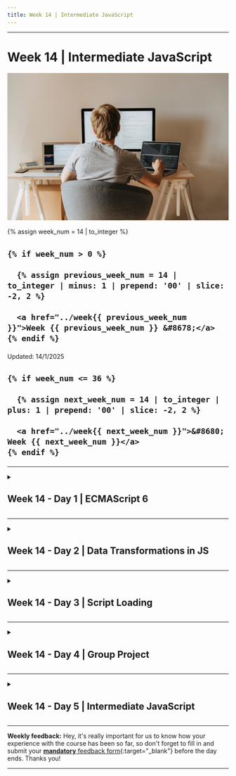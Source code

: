 ```yaml
---
title: Week 14 | Intermediate JavaScript
---
```


<hr class="mb-0">

<h1 id="{{ Week 14-Intermediate JavaScript | slugify }}">
  <span class="week-prefix">Week 14 |</span> Intermediate JavaScript
</h1>

<img src="assets/pexels-olia-danilevich-4974916.jpg" />

<div class="week-controls">

  {% assign week_num = 14 | to_integer %}

  <h2 class="week-controls__previous_week">

    {% if week_num > 0 %}

      {% assign previous_week_num = 14 | to_integer | minus: 1 | prepend: '00' | slice: -2, 2 %}

      <a href="../week{{ previous_week_num }}">Week {{ previous_week_num }} &#8678;</a>
    {% endif %}

  </h2>

  <span>Updated: 14/1/2025</span>

  <h2 class="week-controls__next_week">

    {% if week_num <= 36 %}

      {% assign next_week_num = 14 | to_integer | plus: 1 | prepend: '00' | slice: -2, 2 %}

      <a href="../week{{ next_week_num }}">&#8680; Week {{ next_week_num }}</a>
    {% endif %}

  </h2>

</div>

---

<!-- Week 14 - Day 1 | ECMAScript 6 -->
<details markdown="1">
  <summary>
    <h2>
      <span class="summary-day">Week 14 - Day 1</span> | ECMAScript 6</h2>
  </summary>

### Schedule

  - **Lecture: Features of (ECMAScript) ES6**
  - **Practice**
  - **Work on Project (Group/Personal)**

### Study Plan

  Your instructor will share the video lectures with you. Here are the topics covered:

  - **Part 1**:
    - ES6: Function Hoisting & Destructuring Assignment
  - **Part 2**:
    - ES6: Spread Operator

  The code from the lectures can be found [here](https://github.com/in-tech-gration/WDX-180/tree/main/curriculum/week14/assets/code){:target="_blank"}.

  Practice on the topics covered and explore the concepts by trying things out in your own code and further improve your understanding of the concepts by studying the following resources:

  - **(Object & Array) Destructuring Assignment**  

    - [Destructuring assignment](https://developer.mozilla.org/en-US/docs/Web/JavaScript/Reference/Operators/Destructuring_assignment){:target="_blank"}  
    - [ES6 In-Depth Destructuring](https://hacks.mozilla.org/2015/05/es6-in-depth-destructuring/){:target="_blank"}  
    - [Destructuring Assignment @JavaScript.info](https://javascript.info/destructuring-assignment)  
    - [Assigning to new variable names](https://developer.mozilla.org/en-US/docs/Web/JavaScript/Reference/Operators/Destructuring_assignment#assigning_to_new_variable_names){:target="_blank"}

  **Destructuring nested objects:**

  ```js
  const o = { a: { a1: 1, a2: 2 } }
  const { a } = o;
  console.log( a ); // => {a1: 1, a2: 2}
  const { a1 } = a;
  console.log( a1 ); // => 1
  const { a: { a2 } } = o;
  console.log( a2 ); // => 2
  ```

  - **Spread/Rest Operator**  

    - Spread Operator: [MDN](https://developer.mozilla.org/en-US/docs/Web/JavaScript/Reference/Operators/Spread_syntax){:target="_blank"}  
    - Rest Parameters: [MDN](https://developer.mozilla.org/en-US/docs/Web/JavaScript/Reference/Functions/rest_parameters){:target="_blank"}   

  - [Number.isInteger()](https://developer.mozilla.org/en-US/docs/Web/JavaScript/Reference/Global_Objects/Number/isInteger){:target="_blank"}  

  - **Safer Array Methods:**
    - `Array.sort()` (❌ AVOID), Prefer: [Array.toSorted()](https://developer.mozilla.org/en-US/docs/Web/JavaScript/Reference/Global_Objects/Array/toSorted){:target="_blank"}  
    - `Array.reverse()` (❌ AVOID), Prefer: [Array.toReversed()](https://developer.mozilla.org/en-US/docs/Web/JavaScript/Reference/Global_Objects/Array/toReversed){:target="_blank"}

  ---



  _Photo by [olia danilevich](https://www.pexels.com/photo/back-view-of-a-boy-sitting-on-grey-chair-while-using-his-laptop-computers-4974916/)_

<!-- Summary -->

<!-- Exercises -->

<!-- Extra Resources -->

<!-- Sources and Attributions -->
  
</details>

<hr class="mt-1">

<!-- Week 14 - Day 2 | Data Transformations in JS -->
<details markdown="1">
  <summary>
    <h2>
      <span class="summary-day">Week 14 - Day 2</span> | Data Transformations in JS</h2>
  </summary>

### Schedule

  - **Practice on yesterday's topics and share your questions**
  - **Watch lecture on data transformations**

### Study Plan

  - Watch our recorded live session on [Handling Data Transformations in JavaScript apps (using Quokka)](https://www.youtube.com/watch?v=CAp3avcHYCM){:target="_blank"}

  [![](./assets/Data.Transformations.jpg)](https://www.youtube.com/watch?v=CAp3avcHYCM){:target="_blank"}

<!-- Summary -->

<!-- Exercises -->

<!-- Extra Resources -->

<!-- Sources and Attributions -->
  
</details>

<hr class="mt-1">

<!-- Week 14 - Day 3 | Script Loading -->
<details markdown="1">
  <summary>
    <h2>
      <span class="summary-day">Week 14 - Day 3</span> | Script Loading</h2>
  </summary>

### Schedule

  - **Watch lectures on script loading strategies**
  - **Study the suggested material**
  - **Practice on the topics and share your questions**

### Study Plan

  Two more lectures coming your way. Today's recorded lectures are all about `<script>` types and loading strategies and several other things you need to know when loading JavaScript files with your HTML code (e.g. `Cache busting` and more).

  - Watch our recorded live sessions:
    - [Part 1](https://youtu.be/-8-0kUHpo34){:target="_blank"} 
    - Part 2: _(Your lecturer will share the link with you)_

  **Lecture Notes:**

    - If the type of a `<script>` is something other than `"text/javascript"` the code will not execute: `<script type="text/ops">`
    - `Cache Busting`: just add `?something=here` after the filepath, eg. `<script src="app.js?version=2.3">`

    - Ways to clean the cache manually:
      - (A) Through the Browser settings
      - (B) Through the `DevTools: Command Palette > Clear Site Data`
      - (C) Browser Feature: Hard Reload/Refresh, Right click on Reload > Empty Cache and Reload



  - Visited links can be styled with CSS [`:visited`](https://developer.mozilla.org/en-US/docs/Web/CSS/:visited){:target="_blank"}

  - How to disable JavaScript in the Browser:
    - Open up [Command Palette](https://developer.chrome.com/docs/devtools/command-menu){:target="_blank"} => Disable JavaScript

  - Caution: The `<noscript>` tag can be abused by ad/tracking services!

  - [Browser Caching using Meta Tags](https://cristian.sulea.net/blog/disable-browser-caching-with-meta-html-tags/){:target="_blank"}

  **Study Material:**

    - [The `<script>` at MDN](https://developer.mozilla.org/en-US/docs/Web/HTML/Element/script){:target="_blank"}

    - [What is the difference between async and defer in script loading?](https://www.30secondsofcode.org/html/s/async-defer/){:target="_blank"}

    - [What's The Difference Between Async & Defer?](https://pagespeedchecklist.com/async-and-defer){:target="_blank"}

    - [JavaScript Loading Priorities in Chrome](https://addyosmani.com/blog/script-priorities/){:target="_blank"}



  **Resources & further reading:**

    - [MIME Types](https://developer.mozilla.org/en-US/docs/Web/HTTP/Basics_of_HTTP/MIME_types){:target="_blank"}

    - [Async vs Defer attributes in JavaScript](https://www.linkedin.com/pulse/async-vs-defer-attributes-javascript-diwaker-mishra/)  
    
    - [\<script\> async, defer, async defer, module, nomodule, src, inline \- the cheat sheet](https://gist.github.com/jakub-g/385ee6b41085303a53ad92c7c8afd7a6) 



<!-- Summary -->

<!-- Exercises -->

<!-- Extra Resources -->

<!-- Sources and Attributions -->
  
</details>

<hr class="mt-1">

<!-- Week 14 - Day 4 | Group Project -->
<details markdown="1">
  <summary>
    <h2>
      <span class="summary-day">Week 14 - Day 4</span> | Group Project</h2>
  </summary>

### Schedule

  - **Work on Project (Group/Personal)**

<!-- Study Plan -->

<!-- Summary -->

<!-- Exercises -->

<!-- Extra Resources -->

<!-- Sources and Attributions -->
  
</details>

<hr class="mt-1">

<!-- Week 14 - Day 5 | Intermediate JavaScript -->
<details markdown="1">
  <summary>
    <h2>
      <span class="summary-day">Week 14 - Day 5</span> | Intermediate JavaScript</h2>
  </summary>

### Schedule

  - **Lecture: Intermediate JavaScript**
  - **Practice**
  - **Work on Project (Group/Personal)**

<!-- Study Plan -->

<!-- Summary -->

<!-- Exercises -->

<!-- Extra Resources -->

<!-- Sources and Attributions -->
  
</details>


<hr class="mt-1">

**Weekly feedback:** Hey, it's really important for us to know how your experience with the course has been so far, so don't forget to fill in and submit your [**mandatory** feedback form](https://forms.gle/S6Zg3bbS2uuwsSZF9){:target="_blank"} before the day ends. Thanks you!



---

<!-- COMMENTS: -->
<script src="https://utteranc.es/client.js"
  repo="in-tech-gration/WDX-180"
  issue-term="pathname"
  theme="github-dark"
  crossorigin="anonymous"
  async>
</script>